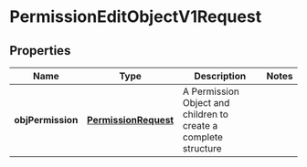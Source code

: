 
# PermissionEditObjectV1Request

## Properties
| Name | Type | Description | Notes |
| ------------ | ------------- | ------------- | ------------- |
| **objPermission** | [**PermissionRequest**](PermissionRequest.md) | A Permission Object and children to create a complete structure |  |



